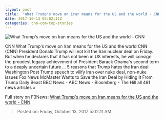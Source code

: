 ```yaml
---
layout: post
title:  "What Trump's move on Iran means for the US and the world - CNN"
date: 2017-10-13 05:02:11Z
categories: cnn-com-top-stories
---
```


![What Trump's move on Iran means for the US and the world - CNN](http://i2.cdn.cnn.com/cnnnext/dam/assets/171012125507-02-trump-health-care-1012-super-tease.jpg)

CNN What Trump's move on Iran means for the US and the world CNN (CNN) President Donald Trump will not kill the Iran nuclear deal on Friday. But when he declares that it has not been in US interests, he will consign the proudest legacy achievement of President Barack Obama's second term to a deeply uncertain future ... 5 reasons that Trump hates the Iran deal Washington Post Trump speech to vilify Iran over nuke deal, non-nuke issues Fox News McMaster Wants to Save the Iran Deal by Hiding It From Trump Daily Beast BBC News - ABC News - Bloomberg - The Hill all 461 news articles »


Full story on F3News: [What Trump's move on Iran means for the US and the world - CNN](http://www.f3nws.com/n/k2ujzE)

> Posted on: Friday, October 13, 2017 5:02:11 AM
